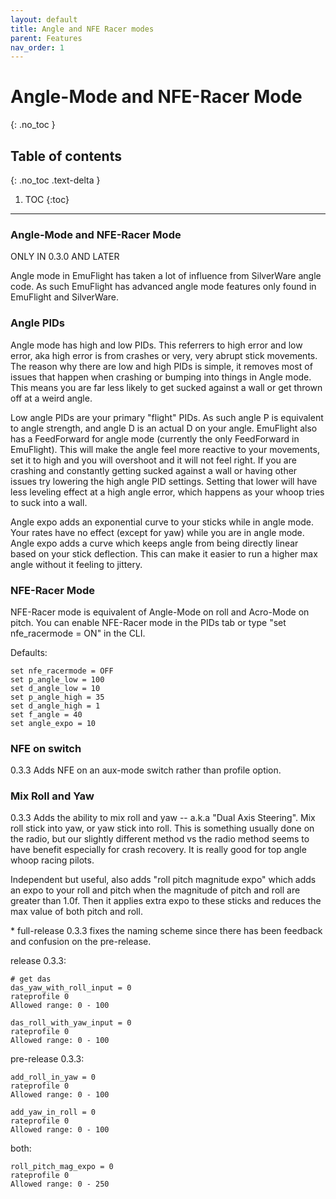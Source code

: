 ```yaml
---
layout: default
title: Angle and NFE Racer modes
parent: Features
nav_order: 1
---
```


# Angle-Mode and NFE-Racer Mode
{: .no_toc }

## Table of contents
{: .no_toc .text-delta }

1. TOC
{:toc}

---

### Angle-Mode and NFE-Racer Mode

ONLY IN 0.3.0 AND LATER

Angle mode in EmuFlight has taken a lot of influence from SilverWare angle code. As such EmuFlight has advanced angle mode features only found in EmuFlight and SilverWare. 

### Angle PIDs

Angle mode has high and low PIDs. This referrers to high error and low error, aka high error is from crashes or very, very abrupt stick movements. The reason why there are low and high PIDs is simple, it removes most of issues that happen when crashing or bumping into things in Angle mode. This means you are far less likely to get sucked against a wall or get thrown off at a weird angle.

Low angle PIDs are your primary "flight" PIDs. As such angle P is equivalent to angle strength, and angle D is an actual D on your angle. EmuFlight also has a FeedForward for angle mode (currently the only FeedForward in EmuFlight). This will make the angle feel more reactive to your movements, set it to high and you will overshoot and it will not feel right. If you are crashing and constantly getting sucked against a wall or having other issues try lowering the high angle PID settings. Setting that lower will have less leveling effect at a high angle error, which happens as your whoop tries to suck into a wall.

Angle expo adds an exponential curve to your sticks while in angle mode. Your rates have no effect (except for yaw) while you are in angle mode. Angle expo adds a curve which keeps angle from being directly linear based on your stick deflection. This can make it easier to run a higher max angle without it feeling to jittery.

### NFE-Racer Mode

NFE-Racer mode is equivalent of Angle-Mode on roll and Acro-Mode on pitch.
You can enable NFE-Racer mode in the PIDs tab or type "set nfe_racermode = ON" in the CLI.

Defaults:
```
set nfe_racermode = OFF
set p_angle_low = 100
set d_angle_low = 10
set p_angle_high = 35
set d_angle_high = 1
set f_angle = 40
set angle_expo = 10
```

### NFE on switch
0.3.3 Adds NFE on an aux-mode switch rather than profile option.

### Mix Roll and Yaw
0.3.3 Adds the ability to mix roll and yaw -- a.k.a "Dual Axis Steering".  Mix roll stick into yaw, or yaw stick into roll. This is something usually done on the radio, but our slightly different method vs the radio method seems to have benefit especially for crash recovery. It is really good for top angle whoop racing pilots.

Independent but useful, also adds "roll pitch magnitude expo" which adds an expo to your roll and pitch when the magnitude of pitch and roll are greater than 1.0f. Then it applies extra expo to these sticks and reduces the max value of both pitch and roll. 

\* full-release 0.3.3 fixes the naming scheme since there has been feedback and confusion on the pre-release.

release 0.3.3:
```
# get das
das_yaw_with_roll_input = 0
rateprofile 0
Allowed range: 0 - 100

das_roll_with_yaw_input = 0
rateprofile 0
Allowed range: 0 - 100
```

pre-release 0.3.3:
```
add_roll_in_yaw = 0
rateprofile 0
Allowed range: 0 - 100

add_yaw_in_roll = 0
rateprofile 0
Allowed range: 0 - 100
```

both:
```
roll_pitch_mag_expo = 0
rateprofile 0
Allowed range: 0 - 250
```